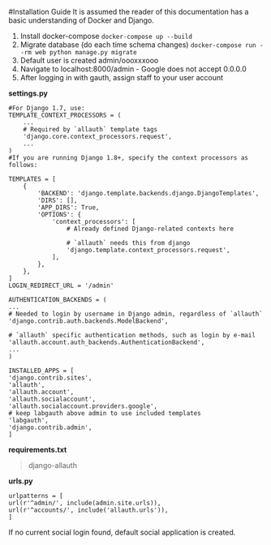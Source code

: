 #Installation Guide
It is assumed the reader of this documentation has a basic understanding of Docker and Django.

 1. Install docker-compose
	`docker-compose up --build`
 2. Migrate database (do each time schema changes)
	 `docker-compose run --rm web python manage.py migrate`
 3. Default user is created admin/oooxxxooo
 4. Navigate to localhost:8000/admin - Google does not accept 0.0.0.0
 5. After logging in with gauth, assign staff to your user account

**settings.py**

    #For Django 1.7, use:
    TEMPLATE_CONTEXT_PROCESSORS = (
        ...
        # Required by `allauth` template tags
        'django.core.context_processors.request',
        ...
    )
    #If you are running Django 1.8+, specify the context processors as follows:

    TEMPLATES = [
        {
            'BACKEND': 'django.template.backends.django.DjangoTemplates',
            'DIRS': [],
            'APP_DIRS': True,
            'OPTIONS': {
                'context_processors': [
                    # Already defined Django-related contexts here

                    # `allauth` needs this from django
                    'django.template.context_processors.request',
                ],
            },
        },
    ]
    LOGIN_REDIRECT_URL = '/admin'
    
	AUTHENTICATION_BACKENDS = (
    ...
    # Needed to login by username in Django admin, regardless of `allauth`
    'django.contrib.auth.backends.ModelBackend',

    # `allauth` specific authentication methods, such as login by e-mail
    'allauth.account.auth_backends.AuthenticationBackend',
    ...
	)

	INSTALLED_APPS = [
	'django.contrib.sites',
	'allauth',
    'allauth.account',
    'allauth.socialaccount',
    'allauth.socialaccount.providers.google',
    # keep labgauth above admin to use included templates
    'labgauth',
    'django.contrib.admin',
	]

**requirements.txt**
> django-allauth

**urls.py**

	urlpatterns = [
    url(r'^admin/', include(admin.site.urls)),
    url(r'^accounts/', include('allauth.urls')),
	]

If no current social login found, default social application is created.


